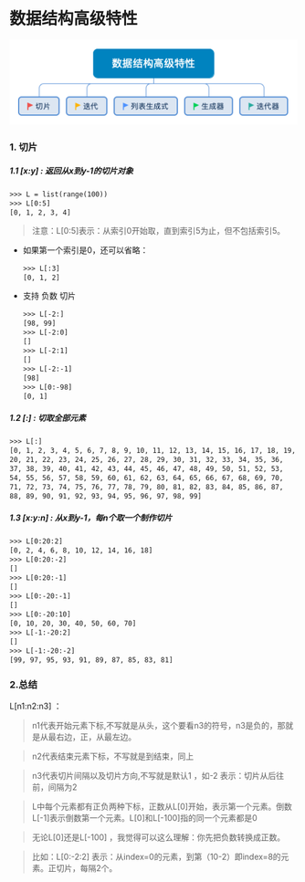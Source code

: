 # 数据结构高级特性

![avatar](数据结构高级特性.png)

### 1. 切片

##### 1.1 [x:y] :  返回从x到y-1的切片对象

```
>>> L = list(range(100))
>>> L[0:5]
[0, 1, 2, 3, 4]
```
> 注意：L[0:5]表示：从索引0开始取，直到索引5为止，但不包括索引5。

- 如果第一个索引是0，还可以省略：
    ```
    >>> L[:3]
    [0, 1, 2]
    ```
- 支持 负数 切片
    ```
    >>> L[-2:]
    [98, 99]
    >>> L[-2:0]
    []
    >>> L[-2:1]
    []
    >>> L[-2:-1]
    [98]
    >>> L[0:-98]
    [0, 1]
    ```

##### 1.2 [:] : 切取全部元素
```
>>> L[:]
[0, 1, 2, 3, 4, 5, 6, 7, 8, 9, 10, 11, 12, 13, 14, 15, 16, 17, 18, 19, 20, 21, 22, 23, 24, 25, 26, 27, 28, 29, 30, 31, 32, 33, 34, 35, 36, 37, 38, 39, 40, 41, 42, 43, 44, 45, 46, 47, 48, 49, 50, 51, 52, 53, 54, 55, 56, 57, 58, 59, 60, 61, 62, 63, 64, 65, 66, 67, 68, 69, 70, 71, 72, 73, 74, 75, 76, 77, 78, 79, 80, 81, 82, 83, 84, 85, 86, 87, 88, 89, 90, 91, 92, 93, 94, 95, 96, 97, 98, 99]
```

##### 1.3 [x:y:n] : 从x到y-1，每n个取一个制作切片
```
>>> L[0:20:2]
[0, 2, 4, 6, 8, 10, 12, 14, 16, 18]
>>> L[0:20:-2]
[]
>>> L[0:20:-1]
[]
>>> L[0:-20:-1]
[]
>>> L[0:-20:10]
[0, 10, 20, 30, 40, 50, 60, 70]
>>> L[-1:-20:2]
[]
>>> L[-1:-20:-2]
[99, 97, 95, 93, 91, 89, 87, 85, 83, 81]
```
### 2.总结
L[n1:n2:n3] ：

>n1代表开始元素下标,不写就是从头，这个要看n3的符号，n3是负的，那就是从最右边，正，从最左边。

>n2代表结束元素下标，不写就是到结束，同上

>n3代表切片间隔以及切片方向,不写就是默认1 ，如-2 表示：切片从后往前，间隔为2

>L中每个元素都有正负两种下标，正数从L[0]开始，表示第一个元素。倒数L[-1]表示倒数第一个元素。L[0]和L[-100]指的同一个元素都是0

>无论L[0]还是L[-100] ，我觉得可以这么理解：你先把负数转换成正数。

>比如：L[0:-2:2]  表示：从index=0的元素，到第（10-2）即index=8的元素。正切片，每隔2个。
